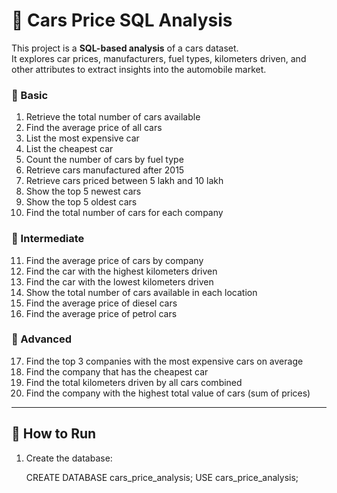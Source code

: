 # 🚗 Cars Price SQL Analysis

This project is a **SQL-based analysis** of a cars dataset.  
It explores car prices, manufacturers, fuel types, kilometers driven, and other attributes to extract insights into the automobile market.  

### 🔹 Basic
1. Retrieve the total number of cars available  
2. Find the average price of all cars  
3. List the most expensive car  
4. List the cheapest car  
5. Count the number of cars by fuel type  
6. Retrieve cars manufactured after 2015  
7. Retrieve cars priced between 5 lakh and 10 lakh  
8. Show the top 5 newest cars  
9. Show the top 5 oldest cars  
10. Find the total number of cars for each company  

### 🔹 Intermediate
11. Find the average price of cars by company  
12. Find the car with the highest kilometers driven  
13. Find the car with the lowest kilometers driven  
14. Show the total number of cars available in each location  
15. Find the average price of diesel cars  
16. Find the average price of petrol cars  

### 🔹 Advanced
17. Find the top 3 companies with the most expensive cars on average  
18. Find the company that has the cheapest car  
19. Find the total kilometers driven by all cars combined  
20. Find the company with the highest total value of cars (sum of prices)  

---

## 🚀 How to Run

1. Create the database:
   
   CREATE DATABASE cars_price_analysis;
   USE cars_price_analysis;
